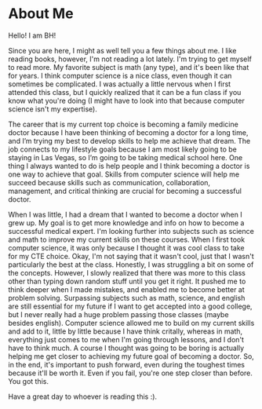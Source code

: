 # About Me
Hello! I am BH!

Since you are here, I might as well tell you a few things about me. I like reading books, however, I'm not reading a lot lately. I'm trying to get myself to read more. My favorite subject is math (any type), and it's been like that for years. I think computer science is a nice class, even though it can sometimes be complicated. I was actually a little nervous when I first attended this class, but I quickly realized that it can be a fun class if you know what you're doing (I might have to look into that because computer science isn't my expertise).

The career that is my current top choice is becoming a family medicine doctor because I have been thinking of becoming a doctor for a long time, and I’m trying my best to develop skills to help me achieve that dream. The job connects to my lifestyle goals because I am most likely going to be staying in Las Vegas, so I’m going to be taking medical school here. One thing I always wanted to do is help people and I think becoming a doctor is one way to achieve that goal. Skills from computer science will help me succeed because skills such as communication, collaboration, management, and critical thinking are crucial for becoming a successful doctor.

When I was little, I had a dream that I wanted to become a doctor when I grew up. My goal is to get more knowledge and info on how to become a successful medical expert. I'm looking further into subjects such as science and math to improve my current skills on these courses. When I first took computer science, it was only because I thought it was cool class to take for my CTE choice. Okay, I'm not saying that it wasn't cool, just that I wasn't particularly the best at the class. Honestly, I was struggling a bit on some of the concepts. However, I slowly realized that there was more to this class other than typing down random stuff until you get it right. It pushed me to think deeper when I made mistakes, and enabled me to become better at problem solving. Surpassing subjects such as math, science, and english are still essential for my future if I want to get accepted into a good college, but I never really had a huge problem passing those classes (maybe besides english). Computer science allowed me to build on my current skills and add to it, little by little because I have think critally, whereas in math, everything just comes to me when I'm going through lessons, and I don't have to think much. A course I thought was going to be boring is actually helping me get closer to achieving my future goal of becoming a doctor. So, in the end, it's important to push forward, even during the toughest times because it'll be worth it. Even if you fail, you're one step closer than before. You got this. 

Have a great day to whoever is reading this :). 
